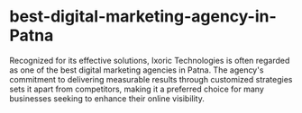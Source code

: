 # best-digital-marketing-agency-in-Patna
Recognized for its effective solutions, Ixoric Technologies is often regarded as one of the best digital marketing agencies in Patna. The agency's commitment to delivering measurable results through customized strategies sets it apart from competitors, making it a preferred choice for many businesses seeking to enhance their online visibility.
